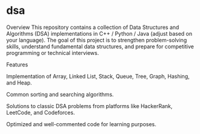 # dsa

Overview
This repository contains a collection of Data Structures and Algorithms (DSA) implementations in C++ / Python / Java (adjust based on your language). The goal of this project is to strengthen problem-solving skills, understand fundamental data structures, and prepare for competitive programming or technical interviews.



Features


Implementation of Array, Linked List, Stack, Queue, Tree, Graph, Hashing, and Heap.

Common sorting and searching algorithms.

Solutions to classic DSA problems from platforms like HackerRank, LeetCode, and Codeforces.

Optimized and well-commented code for learning purposes.
